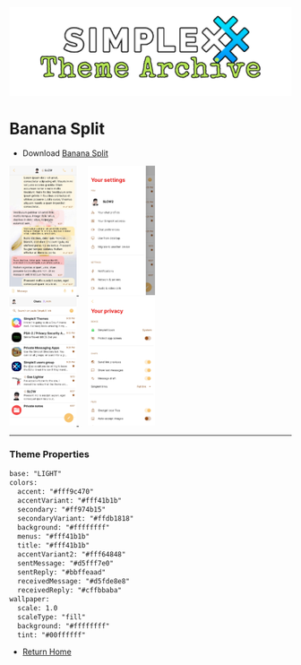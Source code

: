 ![SxC Theme Archive Banner](../resources/SxC_themeBanner.png)

# Banana Split

* Download [Banana Split](../themes/SxC_bananaSplit.theme)

<a href="../screenshots/SxC_bananaSplit01.jpg" target="_blank">
		<img src="../screenshots/SxC_bananaSplit01.jpg" width="120">
</a>&nbsp;&nbsp;&nbsp;
<a href="../screenshots/SxC_bananaSplit02.jpg" target="_blank">
		<img src="../screenshots/SxC_bananaSplit02.jpg" width="120">
</a>
<br>
<a href="../screenshots/SxC_bananaSplit03.jpg" target="_blank">
		<img src="../screenshots/SxC_bananaSplit03.jpg" width="120">
</a>&nbsp;&nbsp;&nbsp;
<a href="../screenshots/SxC_bananaSplit04.jpg" target="_blank">
		<img src="../screenshots/SxC_bananaSplit04.jpg" width="120">
</a>

----
### Theme Properties
```
base: "LIGHT"
colors:
  accent: "#fff9c470"
  accentVariant: "#fff41b1b"
  secondary: "#ff974b15"
  secondaryVariant: "#ffdb1818"
  background: "#ffffffff"
  menus: "#fff41b1b"
  title: "#fff41b1b"
  accentVariant2: "#fff64848"
  sentMessage: "#d5fff7e0"
  sentReply: "#bbffeaad"
  receivedMessage: "#d5fde8e8"
  receivedReply: "#cffbbaba"
wallpaper:
  scale: 1.0
  scaleType: "fill"
  background: "#ffffffff"
  tint: "#00ffffff"
```

* [Return Home](../)